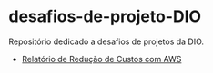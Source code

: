 # desafios-de-projeto-DIO
Repositório dedicado a desafios de projetos da DIO.

- [Relatório de Redução de Custos com AWS](AWS/Relatorio-Reducao-Custos/relatorio.md)
